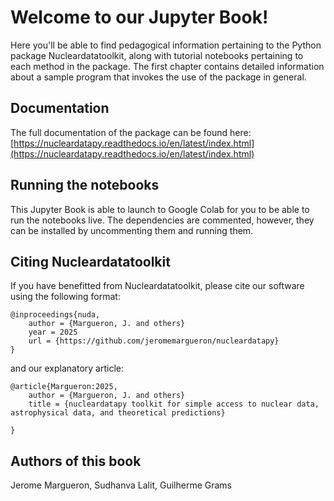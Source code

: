 # Welcome to our Jupyter Book!

Here you'll be able to find pedagogical information pertaining to the Python package Nucleardatatoolkit, along with tutorial notebooks
pertaining to each method in the package. The first chapter contains detailed information about a sample program that invokes the use of the package in general.

## Documentation

The full documentation of the package can be found here:
[https://nucleardatapy.readthedocs.io/en/latest/index.html](https://nucleardatapy.readthedocs.io/en/latest/index.html)

## Running the notebooks

This Jupyter Book is able to launch to Google Colab for you to be able to run the notebooks live. The dependencies are commented, however, they can be installed by uncommenting them and running them.

## Citing Nucleardatatoolkit

If you have benefitted from Nucleardatatoolkit, please cite our software using the following format:

```
@inproceedings{nuda,
    author = {Margueron, J. and others}
    year = 2025
    url = {https://github.com/jeromemargueron/nucleardatapy}
}
```

and our explanatory article:

```
@article{Margueron:2025,
    author = {Margueron, J. and others}
    title = {nucleardatapy toolkit for simple access to nuclear data,
astrophysical data, and theoretical predictions}

}
```

## Authors of this book

Jerome Margueron, Sudhanva Lalit, Guilherme Grams
